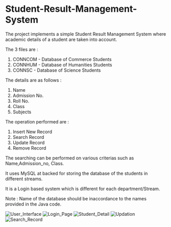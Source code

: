 # Student-Result-Management-System

The project implements a simple Student Result Management System where academic details of a student are taken into account.

The 3 files are : 
1. CONNCOM - Database of Commerce Students
2. CONNHUM - Database of Humanities Students
3. CONNSC  - Database of Science Students 

The details are as follows : 
1. Name 
2. Admission No.
3. Roll No.
4. Class
5. Subjects

The operation performed are :
1. Insert New Record
2. Search Record
3. Update Record
4. Remove Record

The searching can be performed on various criterias such as Name,Admission_no, Class.

It uses MySQL at backed for storing the database of the students in different streams.

It is a Login based system which is different for each department/Stream.

Note : Name of the database should be inaccordance to the names provided in the Java code.

![User_Interface](https://drive.google.com/open?id=15HblF4JyOmR7Gj7xBtfAbSQ5U3FynNxh)
![Login_Page](https://drive.google.com/open?id=1X7fs8WffZwhlwuRftNy9nhMjkPMMe14z)
![Student_Detail](https://drive.google.com/open?id=1qr7KEhp4uNNav_r51vX4JTPS3KTM0Wa5)
![Updation](https://drive.google.com/open?id=1jvXkwPHZkEeYKuBwcYCtLs01V5kj8Ojn)
![Search_Record](https://drive.google.com/open?id=1dwEp8tVehMETcSE8scywiDqZwTJW3fOd)


